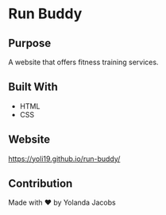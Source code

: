 # Run Buddy

## Purpose
A website that offers fitness training services.

## Built With
* HTML
* CSS

## Website
https://yoli19.github.io/run-buddy/

## Contribution
Made with ❤️ by Yolanda Jacobs

